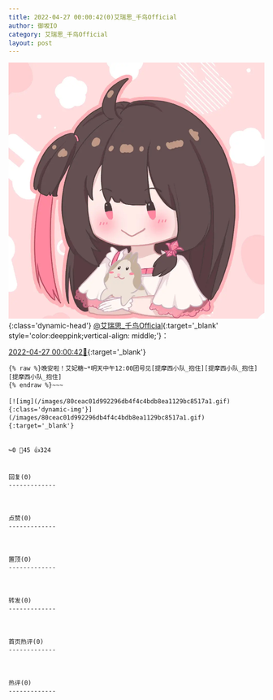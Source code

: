 ```yaml
---
title: 2022-04-27 00:00:42(0)艾瑞思_千鸟Official
author: 御坂IO
category: 艾瑞思_千鸟Official
layout: post
---
```


![img](/images/7e08840c56f251de28bdf766b647bd5fe9a5d50a.jpg){:class='dynamic-head'}
[@艾瑞思_千鸟Official](https://space.bilibili.com/1090010845/dynamic){:target='_blank' style='color:deeppink;vertical-align: middle;'}：

[2022-04-27 00:00:42🔗](https://t.bilibili.com/653481172465090601){:target='_blank'}

~~~
{% raw %}晚安啦！艾妃糖~*明天中午12:00团号见[提摩西小队_抱住][提摩西小队_抱住][提摩西小队_抱住]
{% endraw %}~~~

[![img](/images/80ceac01d992296db4f4c4bdb8ea1129bc8517a1.gif){:class='dynamic-img'}](/images/80ceac01d992296db4f4c4bdb8ea1129bc8517a1.gif){:target='_blank'}


↪️0 💬45 👍324


回复(0)
-------------



点赞(0)
-------------



置顶(0)
-------------



转发(0)
-------------



首页热评(0)
-------------



热评(0)
-------------



